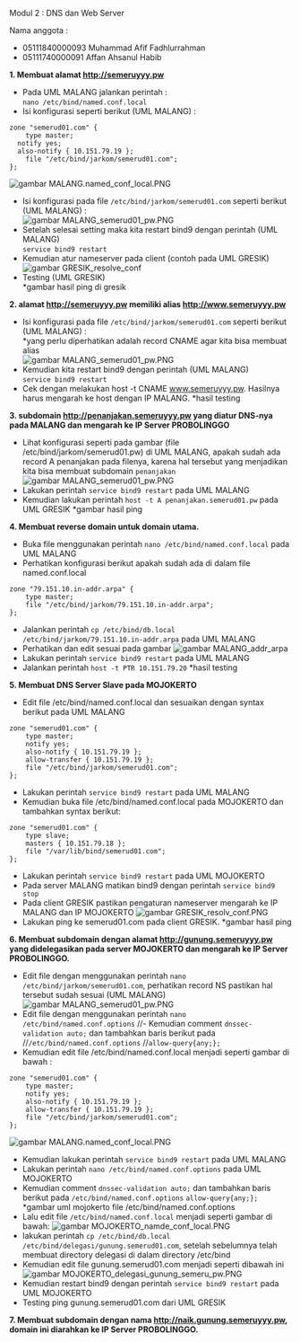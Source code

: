 Modul 2 : DNS dan Web Server

Nama anggota :
- 05111840000093 Muhammad Afif Fadhlurrahman 
- 05111740000091 Affan Ahsanul Habib

**1. Membuat alamat http://semeruyyy.pw**
- Pada UML MALANG jalankan perintah : </br>
`nano /etc/bind/named.conf.local`
- Isi konfigurasi seperti berikut (UML MALANG) :
```
zone "semerud01.com" {
	type master;
  notify yes;
  also-notify { 10.151.79.19 };
	file "/etc/bind/jarkom/semerud01.com";
};
```
![gambar MALANG.named_conf_local.PNG](img/MALANG.named_conf_local.PNG)
- Isi konfigurasi pada file `/etc/bind/jarkom/semerud01.com` seperti berikut (UML MALANG) : </br>
![gambar MALANG_semerud01_pw.PNG](img/MALANG_semerud01_pw.PNG)
- Setelah selesai setting maka kita restart bind9 dengan perintah (UML MALANG) </br>
`service bind9 restart`
- Kemudian atur nameserver pada client (contoh pada UML GRESIK)</br>
![gambar GRESIK_resolve_conf](img/GRESIK_resolv_conf.PNG)
- Testing (UML GRESIK)</br>
*gambar hasil ping di gresik

**2. alamat http://semeruyyy.pw memiliki alias http://www.semeruyyy.pw**
- Isi konfigurasi pada file `/etc/bind/jarkom/semerud01.com` seperti berikut (UML MALANG) : </br> 
*yang perlu diperhatikan adalah record CNAME agar kita bisa membuat alias </br>
![gambar MALANG_semerud01_pw.PNG ](img/MALANG_semerud01_pw.PNG)
- Kemudian kita restart bind9 dengan perintah (UML MALANG) </br>
`service bind9 restart`
- Cek dengan melakukan host -t CNAME www.semeruyyy.pw. Hasilnya harus mengarah ke host dengan IP MALANG.
*hasil testing

**3. subdomain http://penanjakan.semeruyyy.pw yang diatur DNS-nya pada MALANG dan mengarah ke IP Server PROBOLINGGO**
- Lihat konfigurasi seperti pada gambar (file /etc/bind/jarkom/semerud01.pw) di UML MALANG, apakah sudah ada record A penanjakan pada filenya, karena hal tersebut yang menjadikan kita bisa membuat subdomain `penanjakan`
![gambar MALANG_semerud01_pw.PNG ](img/MALANG_semerud01_pw.PNG)
- Lakukan perintah `service bind9 restart` pada UML MALANG
- Kemudian lakukan perintah `host -t A penanjakan.semerud01.pw` pada UML GRESIK
*gambar hasil ping

**4. Membuat reverse domain untuk domain utama.**
- Buka file menggunakan perintah `nano /etc/bind/named.conf.local` pada UML MALANG
- Perhatikan konfigurasi berikut apakah sudah ada di dalam file named.conf.local
```
zone "79.151.10.in-addr.arpa" {
    type master;
    file "/etc/bind/jarkom/79.151.10.in-addr.arpa";
};
```
- Jalankan perintah `cp /etc/bind/db.local /etc/bind/jarkom/79.151.10.in-addr.arpa` pada UML MALANG
- Perhatikan dan edit sesuai pada gambar 
![gambar MALANG_addr_arpa](img/MALANG_addr_arpa.PNG)
- Lakukan perintah `service bind9 restart` pada UML MALANG
- Jalankan perintah `host -t PTR 10.151.79.20`
*hasil testing

**5. Membuat DNS Server Slave pada MOJOKERTO**
- Edit file /etc/bind/named.conf.local dan sesuaikan dengan syntax berikut pada UML MALANG
```
zone "semerud01.com" {
	type master;
  	notify yes;
 	also-notify { 10.151.79.19 };
  	allow-transfer { 10.151.79.19 };
	file "/etc/bind/jarkom/semerud01.com";
};
```
- Lakukan perintah `service bind9 restart` pada UML MALANG
- Kemudian buka file /etc/bind/named.conf.local pada MOJOKERTO dan tambahkan syntax berikut:
```
zone "semerud01.com" {
    type slave;
    masters { 10.151.79.18 }; 
    file "/var/lib/bind/semerud01.com";
};
```
- Lakukan perintah `service bind9 restart` pada UML MOJOKERTO
- Pada server MALANG matikan bind9 dengan perintah `service bind9 stop`
- Pada client GRESIK pastikan pengaturan nameserver mengarah ke IP MALANG dan IP MOJOKERTO
![gambar GRESIK_resolv_conf.PNG](img/GRESIK_resolv_conf.PNG)
- Lakukan ping ke semerud01.com pada client GRESIK. 
*gambar hasil ping

**6. Membuat subdomain dengan alamat http://gunung.semeruyyy.pw yang didelegasikan pada server MOJOKERTO dan mengarah ke IP Server PROBOLINGGO.**
- Edit file dengan menggunakan perintah `nano /etc/bind/jarkom/semerud01.com`, perhatikan record NS pastikan hal tersebut sudah sesuai (UML MALANG)
![gambar MALANG_semerud01_pw.PNG ](img/MALANG_semerud01_pw.PNG)
- Edit file dengan menggunakan perintah `nano /etc/bind/named.conf.options`
//- Kemudian comment `dnssec-validation auto;` dan tambahkan baris berikut pada //`/etc/bind/named.conf.options`
//`allow-query{any;};`
- Kemudian edit file /etc/bind/named.conf.local menjadi seperti gambar di bawah :
```
zone "semerud01.com" {
	type master;
  	notify yes;
 	also-notify { 10.151.79.19 };
  	allow-transfer { 10.151.79.19 };
	file "/etc/bind/jarkom/semerud01.com";
};
```
![gambar MALANG.named_conf_local.PNG](img/MALANG.named_conf_local.PNG)
- Kemudian lakukan perintah `service bind9 restart` pada UML MALANG
- Lakukan perintah `nano /etc/bind/named.conf.options` pada UML MOJOKERTO
- Kemudian comment `dnssec-validation auto;` dan tambahkan baris berikut pada `/etc/bind/named.conf.options`
`allow-query{any;};`
*gambar uml mojokerto file /etc/bind/named.conf.options
- Lalu edit file `/etc/bind/named.conf.local` menjadi seperti gambar di bawah:
![gambar MOJOKERTO_namde_conf_local.PNG](img/MOJOKERTO_namde_conf_local.PNG)
- lakukan perintah `cp /etc/bind/db.local /etc/bind/delegasi/gunung.semerud01.com`, setelah sebelumnya telah membuat directory delegasi di dalam directory /etc/bind
- Kemudian edit file gunung.semerud01.com menjadi seperti dibawah ini
![gambar MOJOKERTO_delegasi_gunung_semeru_pw.PNG](img/MOJOKERTO_delegasi_gunung_semeru_pw.PNG)
- Kemudian restart bind9 dengan perintah `service bind9 restart` pada UML MOJOKERTO
- Testing ping gunung.semerud01.com dari UML GRESIK

**7. Membuat subdomain dengan nama http://naik.gunung.semeruyyy.pw, domain ini diarahkan ke IP Server PROBOLINGGO.**
